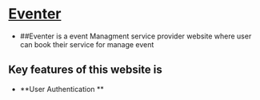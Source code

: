 # [Eventer](https://eventer-9064e.web.app/)

- ##Eventer is a event Managment service provider website where user can book their service for manage event 

## Key features of this website is 

- **User Authentication **